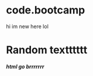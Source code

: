 # code.bootcamp

hi im new here lol
<h1>Random textttttt</h1>
<h4><i>html go <b> brrrrrrr<b> <i></h4>